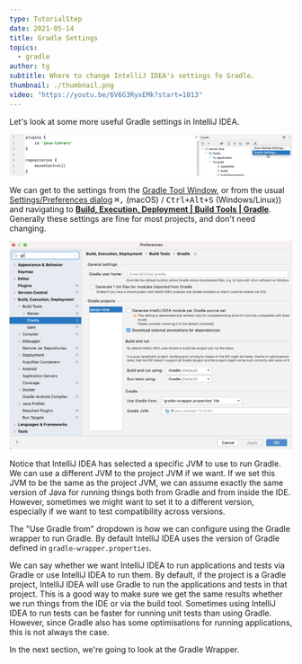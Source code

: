 ```yaml
---
type: TutorialStep
date: 2021-05-14
title: Gradle Settings
topics:
  - gradle
author: tg
subtitle: Where to change IntelliJ IDEA's settings fo Gradle.
thumbnail: ./thumbnail.png
video: "https://youtu.be/6V6G3RyxEMk?start=1013"
---
```


Let's look at some more useful Gradle settings in IntelliJ IDEA.

![Gradle settings from the Gradle Tool Window](./gradle-settings-menu.png)

We can get to the settings from the [Gradle Tool Window](https://www.jetbrains.com/help/idea/jetgradle-tool-window.html), or from the usual [Settings/Preferences dialog](https://www.jetbrains.com/help/idea/settings-preferences-dialog.html) <kbd>⌘,</kbd> (macOS) / <kbd>Ctrl+Alt+S</kbd> (Windows/Linux)) and navigating to [**Build, Execution, Deployment | Build Tools | Gradle**](https://www.jetbrains.com/help/idea/gradle-settings.html). Generally these settings are fine for most projects, and don't need changing.

![Settings/Preferences Gradle settings](./settings-gradle.png)

Notice that IntelliJ IDEA has selected a specific JVM to use to run Gradle. We can use a different JVM to the project JVM if we want. If we set this JVM to be the same as the project JVM, we can assume exactly the same version of Java for running things both from Gradle and from inside the IDE. However, sometimes we might want to set it to a different version, especially if we want to test compatibility across versions.

The "Use Gradle from" dropdown is how we can configure using the Gradle wrapper to run Gradle. By default IntelliJ IDEA uses the version of Gradle defined in `gradle-wrapper.properties`.

We can say whether we want IntelliJ IDEA to run applications and tests via Gradle or use IntelliJ IDEA to run them. By default, if the project is a Gradle project, IntelliJ IDEA will use Gradle to run the applications and tests in that project. This is a good way to make sure we get the same results whether we run things from the IDE or via the build tool. Sometimes using IntelliJ IDEA to run tests can be faster for running unit tests than using Gradle. However, since Gradle also has some optimisations for running applications, this is not always the case.

In the next section, we're going to look at the Gradle Wrapper.
